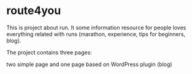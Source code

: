 # route4you
This is project about run. 
It some information resource for people loves everything related with runs (marathon, experience, tips for beginners, blog).

The project contains three pages:

two simple page and one page based on WordPress plugin (blog)
